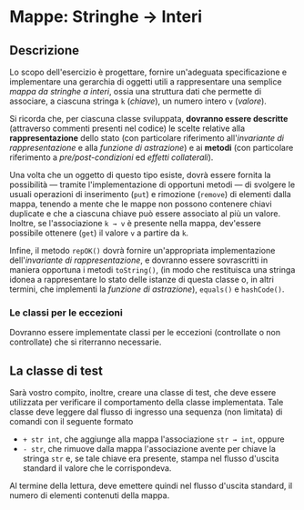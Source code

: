 # Mappe: Stringhe → Interi

## Descrizione

Lo scopo dell'esercizio è progettare,
fornire un'adeguata specificazione
e implementare una gerarchia di oggetti
utili a rappresentare una semplice *mappa da stringhe a interi*,
ossia una struttura dati che permette di associare,
a ciascuna stringa `k` (_chiave_),
un numero intero `v` (_valore_).

Si ricorda che,
per ciascuna classe sviluppata,
**dovranno essere descritte**
(attraverso commenti presenti nel codice)
le scelte relative alla **rappresentazione** dello stato
(con particolare riferimento all'*invariante di rappresentazione*
e alla *funzione di astrazione*)
e ai **metodi**
(con particolare riferimento a *pre/post-condizioni* ed *effetti collaterali*).

Una volta che un oggetto di questo tipo esiste,
dovrà essere fornita la possibilità
— tramite l'implementazione di opportuni metodi —
di svolgere le usuali operazioni di inserimento (`put`) e rimozione (`remove`) di elementi dalla mappa,
tenendo a mente che
le mappe non possono contenere chiavi duplicate
e che
a ciascuna chiave può essere associato al più un valore.
Inoltre,
se l'associazione `k → v` è presente nella mappa,
dev'essere possibile ottenere (`get`) il valore `v` a partire da `k`.

Infine,
il metodo `repOK()`
dovrà fornire un'appropriata implementazione dell'_invariante di rappresentazione_,
e dovranno essere sovrascritti in maniera opportuna i metodi
`toString()`,
(in modo che restituisca una stringa idonea a rappresentare lo stato delle istanze di questa classe
o,
in altri termini,
che implementi la _funzione di astrazione_),
`equals()` e `hashCode()`.

### Le classi per le eccezioni

Dovranno essere implementate classi per le eccezioni
(controllate o non controllate)
che si riterranno necessarie.

## La classe di test

Sarà vostro compito, inoltre,
creare una classe di test,
che deve essere utilizzata per verificare il comportamento della classe implementata.
Tale classe deve leggere dal flusso di ingresso
una sequenza
(non limitata)
di comandi con il seguente formato

- `+ str int`,
  che aggiunge alla mappa l'associazione `str → int`,
  oppure
- `- str`,
  che rimuove dalla mappa l'associazione avente per chiave la stringa `str`
  e,
  se tale chiave era presente,
  stampa
  nel flusso d'uscita standard
  il valore che le corrispondeva.

Al termine della lettura,
deve emettere quindi
nel flusso d'uscita standard,
il numero di elementi contenuti della mappa.

